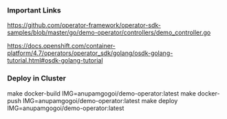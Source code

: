 ### Important Links
https://github.com/operator-framework/operator-sdk-samples/blob/master/go/demo-operator/controllers/demo_controller.go

https://docs.openshift.com/container-platform/4.7/operators/operator_sdk/golang/osdk-golang-tutorial.html#osdk-golang-tutorial

### Deploy in Cluster
make docker-build IMG=anupamgogoi/demo-operator:latest
make docker-push IMG=anupamgogoi/demo-operator:latest
make deploy IMG=anupamgogoi/demo-operator:latest